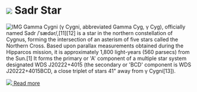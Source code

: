 # ![](/home/lcv/Dropbox/AstroPhotography//Imaging//Common/pyl-tiny.png) Sadr Star
![IMG](/home/lcv/Dropbox/AstroPhotography//Imaging//HD/Sadr_Star.jpg)
Gamma Cygni (γ Cygni, abbreviated Gamma Cyg, γ Cyg), officially named Sadr /ˈsædər/,[11][12] is a star in the northern constellation of Cygnus, forming the intersection of an asterism of five stars called the Northern Cross. Based upon parallax measurements obtained during the Hipparcos mission, it is approximately 1,800 light-years (560 parsecs) from the Sun.[1] It forms the primary or 'A' component of a multiple star system designated WDS J20222+4015 (the secondary or 'BCD' component is WDS J20222+4015BCD, a close triplet of stars 41" away from γ Cygni[13]).



[![](/home/lcv/Dropbox/AstroPhotography//Imaging//Common/Wikipedia.png) Read more](https://en.wikipedia.org/wiki/Gamma_Cygni)
